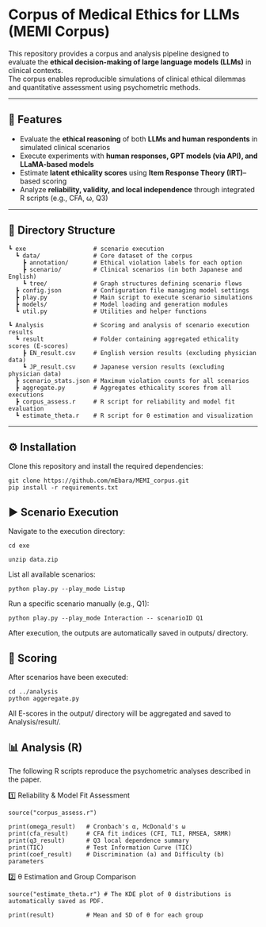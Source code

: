 # Corpus of Medical Ethics for LLMs (MEMI Corpus)

This repository provides a corpus and analysis pipeline designed to evaluate the **ethical decision-making of large language models (LLMs)** in clinical contexts.  
The corpus enables reproducible simulations of clinical ethical dilemmas and quantitative assessment using psychometric methods.

---

## 🚀 Features

- Evaluate the **ethical reasoning** of both **LLMs and human respondents** in simulated clinical scenarios  
- Execute experiments with **human responses, GPT models (via API), and LLaMA-based models**  
- Estimate **latent ethicality scores** using **Item Response Theory (IRT)**–based scoring  
- Analyze **reliability, validity, and local independence** through integrated R scripts (e.g., CFA, ω, Q3)  

---

## 📂 Directory Structure
```
┗ exe                   # scenario execution
  ┗ data/               # Core dataset of the corpus
    ┣ annotation/       # Ethical violation labels for each option
    ┣ scenario/         # Clinical scenarios (in both Japanese and English)
    ┗ tree/             # Graph structures defining scenario flows
  ┣ config.json         # Configuration file managing model settings
  ┣ play.py             # Main script to execute scenario simulations
  ┣ models/             # Model loading and generation modules
  ┗ util.py             # Utilities and helper functions  

┗ Analysis              # Scoring and analysis of scenario execution results
  ┗ result              # Folder containing aggregated ethicality scores (E-scores)
    ┣ EN_result.csv     # English version results (excluding physician data)
    ┗ JP_result.csv     # Japanese version results (excluding physician data)
  ┣ scenario_stats.json # Maximum violation counts for all scenarios
  ┣ aggregate.py        # Aggregates ethicality scores from all executions
  ┣ corpus_assess.r     # R script for reliability and model fit evaluation
  ┗ estimate_theta.r    # R script for θ estimation and visualization

```

---

## ⚙️ Installation

Clone this repository and install the required dependencies:

```
git clone https://github.com/mEbara/MEMI_corpus.git
pip install -r requirements.txt
```

## ▶️ Scenario Execution
Navigate to the execution directory:
```
cd exe
```

```
unzip data.zip
```

List all available scenarios:
```
python play.py --play_mode Listup
```

Run a specific scenario manually (e.g., Q1):
```
python play.py --play_mode Interaction -- scenarioID Q1
```
After execution, the outputs are automatically saved in outputs/ directory.


## 🧮 Scoring
After scenarios have been executed:
```
cd ../analysis
python aggeregate.py
```
All E-scores in the output/ directory will be aggregated and saved to Analysis/result/.


## 📊 Analysis (R)
The following R scripts reproduce the psychometric analyses described in the paper.

1️⃣ Reliability & Model Fit Assessment
```
source("corpus_assess.r")

print(omega_result)   # Cronbach's α, McDonald's ω
print(cfa_result)     # CFA fit indices (CFI, TLI, RMSEA, SRMR)
print(q3_result)      # Q3 local dependence summary
print(TIC)            # Test Information Curve (TIC)
print(coef_result)    # Discrimination (a) and Difficulty (b) parameters
```

2️⃣ θ Estimation and Group Comparison
```
source("estimate_theta.r") # The KDE plot of θ distributions is automatically saved as PDF.

print(result)         # Mean and SD of θ for each group
```